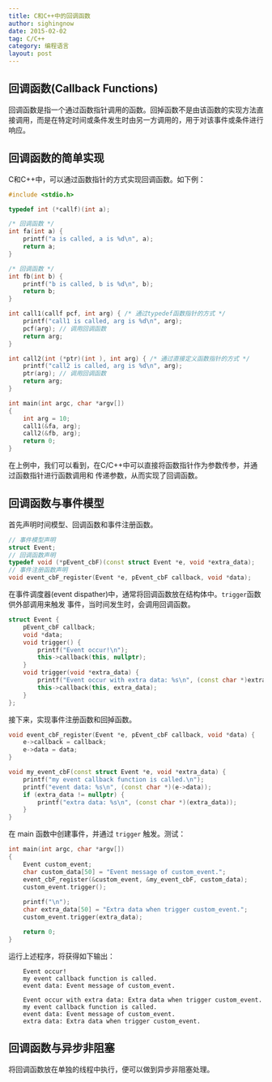 ```yaml
---
title: C和C++中的回调函数
author: sighingnow
date: 2015-02-02
tag: C/C++
category: 编程语言
layout: post
---
```


回调函数(Callback Functions)
----------------------------

回调函数是指一个通过函数指针调用的函数。回掉函数不是由该函数的实现方法直接调用，而是在特定时间或条件发生时由另一方调用的，用于对该事件或条件进行响应。

回调函数的简单实现
------------------

C和C++中，可以通过函数指针的方式实现回调函数。如下例：

<!--more-->

~~~cpp
#include <stdio.h>

typedef int (*callf)(int a);

/* 回调函数 */
int fa(int a) {
    printf("a is called, a is %d\n", a);
    return a;
}

/* 回调函数 */
int fb(int b) {
    printf("b is called, b is %d\n", b);
    return b;
}

int call1(callf pcf, int arg) { /* 通过typedef函数指针的方式 */
    printf("call1 is called, arg is %d\n", arg);
    pcf(arg); // 调用回调函数
    return arg;
}

int call2(int (*ptr)(int ), int arg) { /* 通过直接定义函数指针的方式 */
    printf("call2 is called, arg is %d\n", arg);
    ptr(arg); // 调用回调函数
    return arg;
}

int main(int argc, char *argv[])
{
    int arg = 10;
    call1(&fa, arg);
    call2(&fb, arg);
    return 0;
}
~~~

在上例中，我们可以看到，在C/C++中可以直接将函数指针作为参数传参，并通过函数指针进行函数调用和
传递参数，从而实现了回调函数。

回调函数与事件模型
---------------

首先声明时间模型、回调函数和事件注册函数。

~~~cpp
// 事件模型声明
struct Event;
// 回调函数声明
typedef void (*pEvent_cbF)(const struct Event *e, void *extra_data);
// 事件注册函数声明
void event_cbF_register(Event *e, pEvent_cbF callback, void *data);
~~~

在事件调度器(event dispather)中，通常将回调函数放在结构体中。`trigger`函数供外部调用来触发
事件，当时间发生时，会调用回调函数。

~~~cpp
struct Event {
    pEvent_cbF callback;
    void *data;
    void trigger() {
        printf("Event occur!\n");
        this->callback(this, nullptr);
    }
    void trigger(void *extra_data) {
        printf("Event occur with extra data: %s\n", (const char *)extra_data);
        this->callback(this, extra_data);
    }
};
~~~

接下来，实现事件注册函数和回掉函数。

~~~cpp
void event_cbF_register(Event *e, pEvent_cbF callback, void *data) {
    e->callback = callback;
    e->data = data;
}

void my_event_cbF(const struct Event *e, void *extra_data) {
    printf("my event callback function is called.\n");
    printf("event data: %s\n", (const char *)(e->data));
    if (extra_data != nullptr) {
        printf("extra data: %s\n", (const char *)(extra_data));
    }
}
~~~

在 main 函数中创建事件，并通过 `trigger` 触发。测试：

~~~cpp
int main(int argc, char *argv[])
{
    Event custom_event;
    char custom_data[50] = "Event message of custom_event.";
    event_cbF_register(&custom_event, &my_event_cbF, custom_data);
    custom_event.trigger();
    
    printf("\n");
    char extra_data[50] = "Extra data when trigger custom_event.";
    custom_event.trigger(extra_data);

    return 0;
}
~~~

运行上述程序，将获得如下输出：

~~~
    Event occur!
    my event callback function is called.
    event data: Event message of custom_event.

    Event occur with extra data: Extra data when trigger custom_event.
    my event callback function is called.
    event data: Event message of custom_event.
    extra data: Extra data when trigger custom_event.
~~~

回调函数与异步非阻塞
---------------------

将回调函数放在单独的线程中执行，便可以做到异步非阻塞处理。




